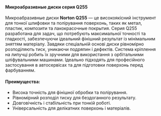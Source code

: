 #### Микроабразивные диски серия Q255

Микроабразивные диски **Norton Q255** — це високоякісний інструмент для тонкої шлифовки та полірування поверхонь, таких як метал, пластик, композити та лакокрасочные покрытия. Серия Q255 разработана для задач, що потребують максимальної точності та гладкості, забезпечуючи ідеальний фінішний результат із мінімальним зняттям матеріалу. Завдяки спеціальній основі диски рівномірно розподіляють тиск, уникаючи подряпин і дефектів. Система кріплення на липучці робить їх зручними для використання з орбітальними шліфувальними машинами. Ідеально підходять для професійного застосування в автосервісах та для підготовки поверхонь перед фарбуванням.

#### Преимущества:

- Висока точність для фінішної обробки та полірування.
- Рівномірний розподіл тиску для бездоганного результату.
- Довговічність і стабільність при тонкій роботі.
- Універсальність для делікатних поверхонь і матеріалів.
